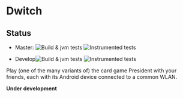 # Dwitch

## Status
- Master: ![Build & jvm tests](https://github.com/michaelheiniger/dwitchk/actions/workflows/jvm-tests.yml/badge.svg?branch=master) ![Instrumented tests](https://github.com/michaelheiniger/dwitchk/actions/workflows/instrumented-tests.yml/badge.svg?branch=master)

- Develop![Build & jvm tests](https://github.com/michaelheiniger/dwitchk/actions/workflows/jvm-tests.yml/badge.svg?branch=develop) ![Instrumented tests](https://github.com/michaelheiniger/dwitchk/actions/workflows/instrumented-tests.yml/badge.svg?branch=develop)


Play (one of the many variants of) the card game President with your friends, each with its Android device connected to a common WLAN.

**Under development**
